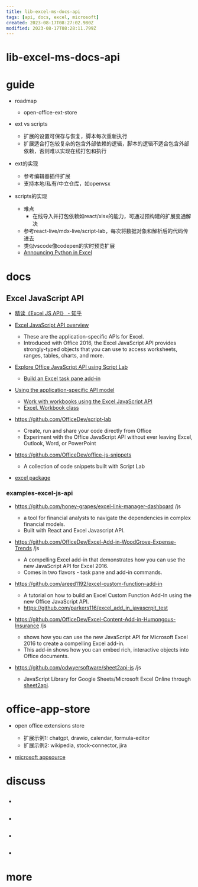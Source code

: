 ```yaml
---
title: lib-excel-ms-docs-api
tags: [api, docs, excel, microsoft]
created: 2023-08-17T08:27:02.980Z
modified: 2023-08-17T08:28:11.799Z
---
```


# lib-excel-ms-docs-api

# guide

- roadmap
  - open-office-ext-store

- ext vs scripts
  - 扩展的设置可保存与恢复，脚本每次重新执行
  - 扩展适合打包较复杂的包含外部依赖的逻辑，脚本的逻辑不适合包含外部依赖，否则难以实现在线打包和执行

- ext的实现
  - 参考编辑器插件扩展
  - 支持本地/私有/中立仓库，如openvsx

- scripts的实现
  - 难点
    - 在线导入并打包依赖如react/xlsx的能力，可通过预构建的扩展变通解决
  - 参考react-live/mdx-live/script-lab，每次将数据对象和解析后的代码传进去
  - 类似vscode像codepen的实时预览扩展
  - [Announcing Python in Excel](https://techcommunity.microsoft.com/t5/excel-blog/announcing-python-in-excel-combining-the-power-of-python-and-the/ba-p/3893439)
# docs

## Excel JavaScript API

- [精读《Excel JS API》 - 知乎](https://zhuanlan.zhihu.com/p/455298252)

- [Excel JavaScript API overview](https://learn.microsoft.com/en-us/office/dev/add-ins/reference/overview/excel-add-ins-reference-overview)
  - These are the application-specific APIs for Excel. 
  - Introduced with Office 2016, the Excel JavaScript API provides strongly-typed objects that you can use to access worksheets, ranges, tables, charts, and more.

- [Explore Office JavaScript API using Script Lab](https://learn.microsoft.com/en-us/office/dev/add-ins/overview/explore-with-script-lab)
  - [Build an Excel task pane add-in](https://learn.microsoft.com/en-us/office/dev/add-ins/quickstarts/excel-quickstart-jquery?tabs=yeomangenerator)

- [Using the application-specific API model](https://learn.microsoft.com/en-us/office/dev/add-ins/develop/application-specific-api-model)
  - [Work with workbooks using the Excel JavaScript API](https://learn.microsoft.com/en-us/office/dev/add-ins/excel/excel-add-ins-workbooks)
  - [Excel. Workbook class](https://learn.microsoft.com/en-us/javascript/api/excel/excel.workbook?view=excel-js-preview)

- https://github.com/OfficeDev/script-lab
  - Create, run and share your code directly from Office
  - Experiment with the Office JavaScript API without ever leaving Excel, Outlook, Word, or PowerPoint

- https://github.com/OfficeDev/office-js-snippets
  - A collection of code snippets built with Script Lab

- [excel package](https://learn.microsoft.com/en-us/javascript/api/excel?view=excel-js-preview)

### examples-excel-js-api

- https://github.com/honey-grapes/excel-link-manager-dashboard /js
  - a tool for financial analysts to navigate the dependencies in complex financial models. 
  - Built with React and Excel Javascript API.

- https://github.com/OfficeDev/Excel-Add-in-WoodGrove-Expense-Trends /js
  - A compelling Excel add-in that demonstrates how you can use the new JavaScript API for Excel 2016. 
  - Comes in two flavors - task pane and add-in commands.

- https://github.com/areed1192/excel-custom-function-add-in
  - A tutorial on how to build an Excel Custom Function Add-In using the new Office JavaScript API.
  - https://github.com/parkers116/excel_add_in_javascrpit_test

- https://github.com/OfficeDev/Excel-Content-Add-in-Humongous-Insurance /js
  - shows how you can use the new JavaScript API for Microsoft Excel 2016 to create a compelling Excel add-in.
  - This add-in shows how you can embed rich, interactive objects into Office documents. 

- https://github.com/odwyersoftware/sheet2api-js /js
  - JavaScript Library for Google Sheets/Microsoft Excel Online through [sheet2api](https://sheet2api.com/).
# office-app-store
- open office extensions store
  - 扩展示例1: chatgpt, drawio, calendar, formula-editor
  - 扩展示例2: wikipedia, stock-connector, jira

- [microsoft appsource](https://appsource.microsoft.com/en-us/marketplace/apps?product=office)
# discuss
- ## 

- ## 

- ## 

- ## 
# more
